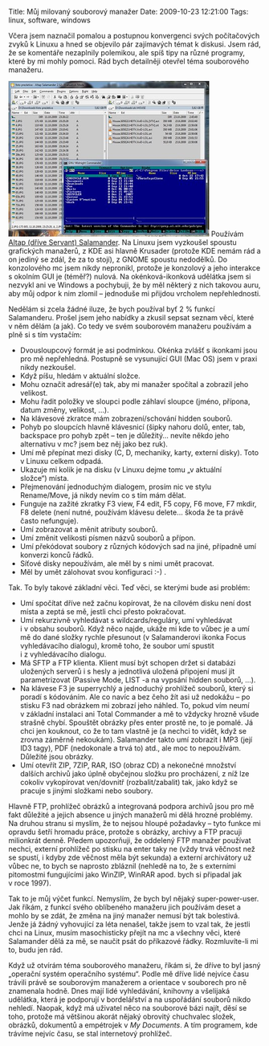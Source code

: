 Title: Můj milovaný souborový manažer
Date: 2009-10-23 12:21:00
Tags: linux, software, windows

Včera jsem naznačil pomalou a postupnou konvergenci svých
počítačových zvyků k Linuxu a hned se objevilo pár zajímavých témat
k diskusi. Jsem rád, že se komentáře nezaplnily polemikou, ale spíš
tipy na různé programy, které by mi mohly pomoci. Rád bych
detailněji otevřel téma souborového manažeru.

![obrázek](images/121.jpg)
Používám
[Altap (dříve Servant) Salamander](http://www.altap.cz/salam_cz/).
Na Linuxu jsem vyzkoušel spoustu grafických manažerů, z KDE asi
hlavně Krusader (protože KDE nemám rád a on jediný se zdál, že za
to stojí), z GNOME spoustu nedodělků. Do konzolového mc jsem nikdy
nepronikl, protože je konzolový a jeho interakce s okolním GUI je
(téměř?) nulová. Na okénková-ikonková udělátka jsem si nezvykl ani
ve Windows a pochybuji, že by měl některý z nich takovou auru, aby
můj odpor k nim zlomil – jednoduše mi přijdou vrcholem
nepřehlednosti.

Nedělám si zcela žádné iluze, že bych používal byť 2 % funkcí
Salamanderu. Prošel jsem jeho nabídky a zkusil sepsat seznam věcí,
které v něm dělám (a jak). Co tedy ve svém souborovém manažeru
používám a plně si s tím vystačím:

-   Dvousloupcový formát je asi podmínkou. Okénka zvlášť s ikonkami
    jsou pro mě nepřehledná. Postupně se vysunující GUI (Mac OS) jsem
    v praxi nikdy nezkoušel.
-   Když píšu, hledám v aktuální složce.
-   Mohu označit adresář(e) tak, aby mi manažer spočítal a zobrazil
    jeho velikost.
-   Mohu řadit položky ve sloupci podle záhlaví sloupce (jméno,
    přípona, datum změny, velikost, …).
-   Na klávesové zkratce mám zobrazení/schování hidden souborů.
-   Pohyb po sloupcích hlavně klávesnicí (šipky nahoru dolů, enter,
    tab, backspace pro pohyb zpět – ten je důležitý… nevíte někdo jeho
    alternativu v mc? jsem bez něj jako bez ruk).
-   Umí mě přepínat mezi disky (C, D, mechaniky, karty, externí
    disky). Toto v Linuxu celkem odpadá.
-   Ukazuje mi kolik je na disku (v Linuxu dejme tomu „v aktuální
    složce“) místa.
-   Přejmenování jednoduchým dialogem, prosím nic ve stylu
    Rename/Move, já nikdy nevím co s tím mám dělat.
-   Funguje na zažité zkratky F3 view, F4 edit, F5 copy, F6 move,
    F7 mkdir, F8 delete (není nutné, používám klávesu delete… škoda že
    ta právě často nefunguje).
-   Umí zobrazovat a měnit atributy souborů.
-   Umí změnit velikosti písmen názvů souborů a přípon.
-   Umí překódovat soubory z různých kódových sad na jiné, případně
    umí konverzi konců řádků.
-   Síťové disky nepoužívám, ale měl by s nimi umět pracovat.
-   Měl by umět zálohovat svou konfiguraci :-) .

Tak. To byly takové základní věci. Teď věci, se kterými bude asi
problém:

-   Umí spočítat dříve než začnu kopírovat, že na cílovém disku
    není dost místa a zeptá se mě, jestli chci přesto pokračovat.
-   Umí rekurzivně vyhledávat s wildcards/re­guláry, umí vyhledávat
    i v obsahu souborů. Když něco najde, ukáže mi kde to vůbec je a umí
    mě do dané složky rychle přesunout (v Salamanderovi ikonka Focus
    vyhledávacího dialogu), kromě toho, že soubor umí spustit
    i z vyhledávacího dialogu.
-   Má SFTP a FTP klienta. Klient musí být schopen držet si
    databázi uložených serverů i s hesly a jednotlivá uložená připojení
    musí jít parametrizovat (Passive Mode, LIST -a na vypsání hidden
    souborů, …).
-   Na klávese F3 je superrychlý a jednoduchý prohlížeč souborů,
    který si poradí s kódováním. Ale co navíc a bez čeho žít asi už
    nedokážu – po stisku F3 nad obrázkem mi zobrazí jeho náhled. To,
    pokud vím neumí v základní instalaci ani Total Commander a mě to
    vždycky hrozně všude strašně chybí. Spouštět obrázky přes enter
    prostě ne, to je pomalé. Já chci jen kouknout, co že to tam vlastně
    je (a nechci to vidět, když se zrovna záměrně nekoukám). Salamander
    takto umí zobrazit i MP3 (její ID3 tagy), PDF (nedokonale a trvá
    to) atd., ale moc to nepoužívám. Důležité jsou obrázky.
-   Umí otevřít ZIP, 7ZIP, RAR, ISO (obraz CD) a nekonečné množství
    dalších archivů jako úplně obyčejnou složku pro procházení, z níž
    lze cokoliv vykopírovat ven/dovnitř (rozbalit/zabalit) tak, jako
    když se pracuje s jinými složkami nebo soubory.

Hlavně FTP, prohlížeč obrázků a integrovaná podpora archivů jsou
pro mě fakt důležité a jejich absence u jiných manažerů mi dělá
hrozné problémy. Na druhou stranu si myslím, že to nejsou hloupé
požadavky – tyto funkce mi opravdu šetří hromadu práce, protože
s obrázky, archivy a FTP pracuji milionkrát denně. Předem
upozorňuji, že oddelený FTP manažer používat nechci, externí
prohlížeč po stisku na enter taky ne (vždy trvá věčnost než se
spustí, i kdyby zde věčnost měla být sekunda) a externí archivátory
už vůbec ne, to bych se naprosto zbláznil (nehledě na to, že
s externími pitomostmi fungujícími jako WinZIP, WinRAR apod. bych
si připadal jak v roce 1997).

Tak to je můj výčet funkcí. Nemyslím, že bych byl nějaký
super-power-user. Jak říkám, z funkcí svého oblíbeného manažeru
jich používám deset a mohlo by se zdát, že změna na jiný manažer
nemusí být tak bolestivá. Jenže já žádný vyhovující za léta
nenašel, takže jsem to vzal tak, že jestli chci na Linux, musím
masochisticky přejít na mc a všechny věci, které Salamander dělá za
mě, se naučit psát do příkazové řádky. Rozmluvíte-li mi to, budu
jen rád.

Když už otvírám téma souborového manažeru, říkám si, že dříve to
byl jasný „operační systém operačního systému“. Podle mě dříve lidé
nejvíce času trávili právě se souborovým manažerem a orientace
v souborech pro ně znamenala hodně. Dnes mají lidé vyhledávání,
knihovny a všelijaká udělátka, která je podporují v bordelářství a
na uspořádání souborů nikdo nehledí. Naopak, když má uživatel něco
na souborové bázi najít, děsí se toho, protože má většinou akorát
nějaký obrovitý chuchvalec složek, obrázků, dokumentů a empétrojek
v *My Documents*. A tím programem, kde trávíme nejvíc času, se stal
internetový prohlížeč.